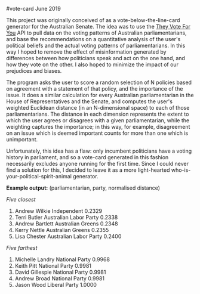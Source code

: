 #vote-card
June 2019

This project was originally conceived of as a vote-below-the-line-card generator for the Australian Senate. The idea was to use the [They Vote For You](https://theyvoteforyou.org.au/) API to pull data on the voting patterns of Australian parliamentarians, and base the recommendations on a quantitative analysis of the user's political beliefs and the actual voting patterns of parliamentarians. In this way I hoped to remove the effect of misinformation generated by differences between how politicians speak and act on the one hand, and how they vote on the other. I also hoped to minimize the impact of our prejudices and biases.

The program asks the user to score a random selection of N policies based on agreement with a statement of that policy, and the importance of the issue. It does a similar calculation for every Australian parliamentarian in the House of Representatives and the Senate, and computes the user's weighted Euclidean distance (in an N-dimensional space) to each of those parliamentarians. The distance in each dimension represents the extent to which the user agrees or disagrees with a given parliamentarian, while the weighting captures the importance; in this way, for example, disagreement on an issue which is deemed important counts for more than one which is unimportant.

Unfortunately, this idea has a flaw: only incumbent politicians have a voting history in parliament, and so a vote-card generated in this fashion necessarily excludes anyone running for the first time. Since I could never find a solution for this, I decided to leave it as a more light-hearted who-is-your-political-spirit-animal generator.

**Example output:**
(parliamentarian, party, normalised distance)

*Five closest*

1. Andrew Wilkie 		Independent					0.2329
2. Terri Butler 		Australian Labor Party		0.2338
3. Andrew Bartlett 		Australian Greens			0.2348
4. Kerry Nettle 		Australian Greens			0.2355
5. Lisa Chester 		Australian Labor Party		0.2400	

*Five farthest*

1. Michelle Landry 		National Party				0.9968
2. Keith Pitt 			National Party				0.9981
3. David Gillespie 		National Party				0.9981
4. Andrew Broad 		National Party				0.9981
5. Jason Wood 			Liberal Party				1.0000
